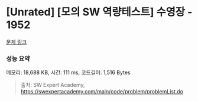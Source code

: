 # [Unrated] [모의 SW 역량테스트] 수영장 - 1952 

[문제 링크](https://swexpertacademy.com/main/code/problem/problemDetail.do?contestProbId=AV5PpFQaAQMDFAUq) 

### 성능 요약

메모리: 18,688 KB, 시간: 111 ms, 코드길이: 1,516 Bytes



> 출처: SW Expert Academy, https://swexpertacademy.com/main/code/problem/problemList.do